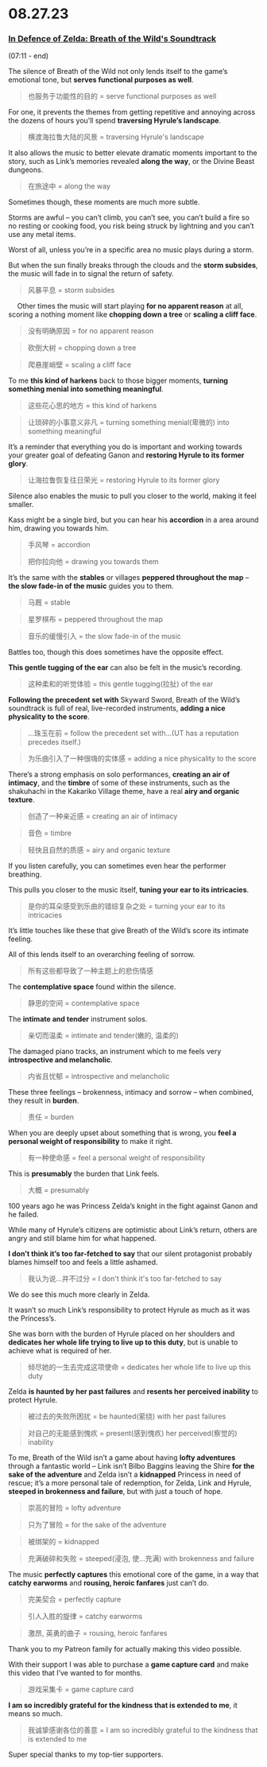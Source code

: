 # 08.27.23
### [In Defence of Zelda: Breath of the Wild's Soundtrack](https://www.youtube.com/watch?v=0TDN2qKjtck&t=10s)
(07:11 - end)

The silence of Breath of the Wild not only lends itself to the game’s emotional tone, but **serves functional purposes as well**.
>也服务于功能性的目的 = serve functional purposes as well

For one, it prevents the themes from getting repetitive and annoying across the dozens of hours you’ll spend **traversing Hyrule’s landscape**.
>横渡海拉鲁大陆的风景 = traversing Hyrule's landscape

It also allows the music to better elevate dramatic moments important to the story, such as Link’s memories revealed **along the way**, or the Divine Beast dungeons.
>在旅途中 = along the way

Sometimes though, these moments are much more subtle.

Storms are awful – you can’t climb, you can’t see, you can’t build a fire so no resting or cooking food, you risk being struck by lightning and you can’t use any metal items.

Worst of all, unless you’re in a specific area no music plays during a storm.

But when the sun finally breaks through the clouds and the **storm subsides**, the music will fade in to signal the return of safety.
>风暴平息 = storm subsides

 
Other times the music will start playing **for no apparent reason** at all, scoring a nothing moment like **chopping down a tree** or **scaling a cliff face**.
>没有明确原因 = for no apparent reason

>砍倒大树 = chopping down a tree

>爬悬崖峭壁 = scaling a cliff face

To me **this kind of harkens** back to those bigger moments, **turning something menial into something meaningful**.
>这些花心思的地方 = this kind of harkens

>让琐碎的小事意义非凡 = turning something menial(卑微的) into something meaningful

It’s a reminder that everything you do is important and working towards your greater goal of defeating Ganon and **restoring Hyrule to its former glory**.
>让海拉鲁恢复往日荣光 = restoring Hyrule to its former glory

Silence also enables the music to pull you closer to the world, making it feel smaller.

Kass might be a single bird, but you can hear his **accordion** in a area around him, drawing you towards him.
>手风琴 = accordion
>
>把你拉向他 = drawing you towards them

It’s the same with the **stables** or villages **peppered throughout the map** – **the slow fade-in of the music** guides you to them.
>马厩 = stable

>星罗棋布 = peppered throughout the map

>音乐的缓慢引入 = the slow fade-in of the music

Battles too, though this does sometimes have the opposite effect.

**This gentle tugging of the ear** can also be felt in the music’s recording.
>这种柔和的听觉体验 = this gentle tugging(拉扯) of the ear

**Following the precedent set with** Skyward Sword, Breath of the Wild’s soundtrack is full of real, live-recorded instruments, **adding a nice physicality to the score**.
>...珠玉在前 = follow the precedent set with...(UT has a reputation precedes itself.)

>为乐曲引入了一种很嗨的实体感 = adding a nice physicality to the score

There’s a strong emphasis on solo performances, **creating an air of intimacy**, and the **timbre** of some of these instruments, such as the shakuhachi in the Kakariko Village theme, have a real **airy and organic texture**.
>创造了一种亲近感 = creating an air of intimacy

>音色 = timbre

>轻快且自然的质感 = airy and organic texture

If you listen carefully, you can sometimes even hear the performer breathing.

This pulls you closer to the music itself, **tuning your ear to its intricacies**.
>是你的耳朵感受到乐曲的错综复杂之处 = turning your ear to its intricacies

It’s little touches like these that give Breath of the Wild’s score its intimate feeling.

All of this lends itself to an overarching feeling of sorrow.
>所有这些都导致了一种主题上的悲伤情感

The **contemplative space** found within the silence.
>静思的空间 = contemplative space

The **intimate and tender** instrument solos.
>亲切而温柔 = intimate and tender(嫩的, 温柔的)

The damaged piano tracks, an instrument which to me feels very **introspective and melancholic**.
>内省且忧郁 = introspective and melancholic

These three feelings – brokenness, intimacy and sorrow – when combined, they result in **burden**.
>责任 = burden

When you are deeply upset about something that is wrong, you **feel a personal weight of responsibility** to make it right.
>有一种使命感 = feel a personal weight of responsibility

This is **presumably** the burden that Link feels.
>大概 = presumably

100 years ago he was Princess Zelda’s knight in the fight against Ganon and he failed.

While many of Hyrule’s citizens are optimistic about Link’s return, others are angry and still blame him for what happened.

**I don’t think it’s too far-fetched to say** that our silent protagonist probably blames himself too and feels a little ashamed.
>我认为说...并不过分 = I don't think it's too far-fetched to say

We do see this much more clearly in Zelda.

It wasn’t so much Link’s responsibility to protect Hyrule as much as it was the Princess’s.

She was born with the burden of Hyrule placed on her shoulders and **dedicates her whole life trying to live up to this duty**, but is unable to achieve what is required of her.
>倾尽她的一生去完成这项使命 = dedicates her whole life to live up this duty

Zelda **is haunted by her past failures** and **resents her perceived inability** to protect Hyrule.
>被过去的失败所困扰 = be haunted(萦绕) with her past failures

>对自己的无能感到愧疚 = present(感到愧疚) her perceived(察觉的) inability

To me, Breath of the Wild isn’t a game about having **lofty adventures** through a fantastic world – Link isn’t Bilbo Baggins leaving the Shire **for the sake of the adventure** and Zelda isn’t a **kidnapped** Princess in need of rescue; it’s a more personal tale of redemption, for Zelda, Link and Hyrule, **steeped in brokenness and failure**, but with just a touch of hope.
>崇高的冒险 = lofty adventure

>只为了冒险 = for the sake of the adventure

>被绑架的 = kidnapped

>充满破碎和失败 = steeped(浸泡, 使...充满) with brokenness and failure

The music **perfectly captures** this emotional core of the game, in a way that **catchy earworms** and **rousing, heroic fanfares** just can’t do.
>完美契合 = perfectly capture

>引人入胜的旋律 = catchy earworms

>激昂, 英勇的曲子 = rousing, heroic fanfares

Thank you to my Patreon family for actually making this video possible.

With their support I was able to purchase a **game capture card** and make this video that I’ve wanted to for months.
>游戏采集卡 = game capture card

**I am so incredibly grateful for the kindness that is extended to me**, it means so much.
>我诚挚感谢各位的善意 = I am so incredibly grateful to the kindness that is extended to me

Super special thanks to my top-tier supporters.

